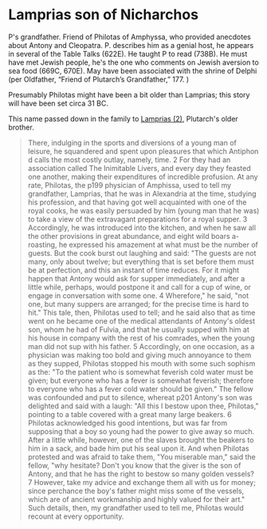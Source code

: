 # Lamprias son of Nicharchos

P's grandfather.  Friend of Philotas of Amphyssa, who provided anecdotes about Antony and Cleopatra.  P. describes him as a genial host, he appears in several of the Table Talks (622E).  He taught P to read (738B).  He must have met Jewish people, he's the one who comments on Jewish aversion to sea food (669C, 670E).  May have been associated with the shrine of Delphi (per Oldfather, “Friend of Plutarch’s Grandfather,” 177. )

Presumably Philotas might have been a bit older than Lamprias; this story will have been set circa 31 BC.

This name passed down in the family to [Lamprias (2)](Lamprias_2.md), Plutarch's older brother.


> There, indulging in the sports and diversions of a young man of leisure, he squandered and spent upon pleasures that which Antiphon​d calls the most costly outlay, namely, time. 2 For they had an association called The Inimitable Livers, and every day they feasted one another, making their expenditures of incredible profusion. At any rate, Philotas, the  p199 physician of Amphissa, used to tell my grandfather, Lamprias, that he was in Alexandria at the time, studying his profession, and that having got well acquainted with one of the royal cooks, he was easily persuaded by him (young man that he was) to take a view of the extravagant preparations for a royal supper. 3 Accordingly, he was introduced into the kitchen, and when he saw all the other provisions in great abundance, and eight wild boars a-roasting, he expressed his amazement at what must be the number of guests. But the cook burst out laughing and said: "The guests are not many, only about twelve; but everything that is set before them must be at perfection, and this an instant of time reduces. For it might happen that Antony would ask for supper immediately, and after a little while, perhaps, would postpone it and call for a cup of wine, or engage in conversation with some one. 4 Wherefore," he said, "not one, but many suppers are arranged; for the precise time is hard to hit." This tale, then, Philotas used to tell; and he said also that as time went on he became one of the medical attendants of Antony's oldest son, whom he had of Fulvia, and that he usually supped with him at his house in company with the rest of his comrades, when the young man did not sup with his father. 5 Accordingly, on one occasion, as a physician was making too bold and giving much annoyance to them as they supped, Philotas stopped his mouth with some such sophism as the: "To the patient who is somewhat feverish cold water must be given; but everyone who has a fever is somewhat feverish; therefore to everyone who has a fever cold water should be given." The fellow was confounded and put to silence, whereat  p201 Antony's son was delighted and said with a laugh: "All this I bestow upon thee, Philotas," pointing to a table covered with a great many large beakers. 6 Philotas acknowledged his good intentions, but was far from supposing that a boy so young had the power to give away so much. After a little while, however, one of the slaves brought the beakers to him in a sack, and bade him put his seal upon it. And when Philotas protested and was afraid to take them, "You miserable man," said the fellow, "why hesitate? Don't you know that the giver is the son of Antony, and that he has the right to bestow so many golden vessels? 7 However, take my advice and exchange them all with us for money; since perchance the boy's father might miss some of the vessels, which are of ancient workmanship and highly valued for their art." Such details, then, my grandfather used to tell me, Philotas would recount at every opportunity.